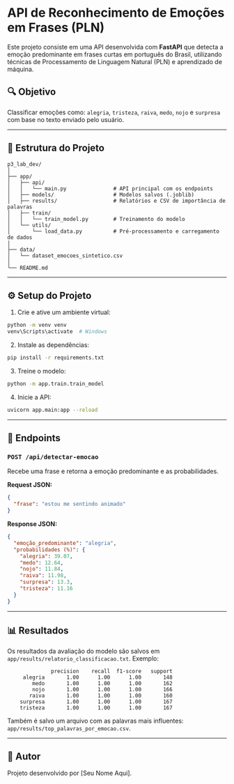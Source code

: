 
# API de Reconhecimento de Emoções em Frases (PLN)

Este projeto consiste em uma API desenvolvida com **FastAPI** que detecta a emoção predominante em frases curtas em português do Brasil, utilizando técnicas de Processamento de Linguagem Natural (PLN) e aprendizado de máquina.

## 🔍 Objetivo
Classificar emoções como: `alegria`, `tristeza`, `raiva`, `medo`, `nojo` e `surpresa` com base no texto enviado pelo usuário.

---

## 📁 Estrutura do Projeto

```
p3_lab_dev/
│
├── app/
│   ├── api/
│   │   └── main.py               # API principal com os endpoints
│   ├── models/                   # Modelos salvos (.joblib)
│   ├── results/                  # Relatórios e CSV de importância de palavras
│   ├── train/
│   │   └── train_model.py        # Treinamento do modelo
│   └── utils/
│       └── load_data.py          # Pré-processamento e carregamento de dados
│
├── data/
│   └── dataset_emocoes_sintetico.csv
│
└── README.md
```

---

## ⚙️ Setup do Projeto

1. Crie e ative um ambiente virtual:
```bash
python -m venv venv
venv\Scripts\activate  # Windows
```

2. Instale as dependências:
```bash
pip install -r requirements.txt
```

3. Treine o modelo:
```bash
python -m app.train.train_model
```

4. Inicie a API:
```bash
uvicorn app.main:app --reload
```

---

## 📌 Endpoints

### `POST /api/detectar-emocao`
Recebe uma frase e retorna a emoção predominante e as probabilidades.

**Request JSON:**
```json
{
  "frase": "estou me sentindo animado"
}
```

**Response JSON:**
```json
{
  "emoção_predominante": "alegria",
  "probabilidades (%)": {
    "alegria": 39.07,
    "medo": 12.64,
    "nojo": 11.84,
    "raiva": 11.98,
    "surpresa": 13.3,
    "tristeza": 11.16
  }
}
```

---

## 📊 Resultados

Os resultados da avaliação do modelo são salvos em `app/results/relatorio_classificacao.txt`. Exemplo:

```
              precision    recall  f1-score   support
     alegria       1.00      1.00      1.00       148
        medo       1.00      1.00      1.00       162
        nojo       1.00      1.00      1.00       166
       raiva       1.00      1.00      1.00       160
    surpresa       1.00      1.00      1.00       167
    tristeza       1.00      1.00      1.00       167
```

Também é salvo um arquivo com as palavras mais influentes: `app/results/top_palavras_por_emocao.csv`.

---

## 📌 Autor
Projeto desenvolvido por [Seu Nome Aqui].
